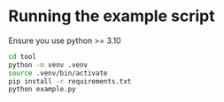 #   Running the example script
Ensure you use python >= 3.10
```bash
cd tool
python -m venv .venv
source .venv/bin/activate
pip install -r requirements.txt
python example.py
```